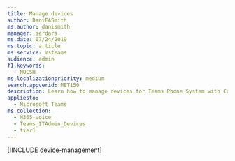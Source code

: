 ```yaml
---
title: Manage devices
author: DaniEASmith
ms.author: danismith
manager: serdars
ms.date: 07/24/2019
ms.topic: article
ms.service: msteams
audience: admin
f1.keywords: 
  - NOCSH
ms.localizationpriority: medium
search.appverid: MET150
description: Learn how to manage devices for Teams Phone System with Calling Plan.
appliesto: 
  - Microsoft Teams
ms.collection: 
  - M365-voice
  - Teams_ITAdmin_Devices
  - tier1
---
```


[!INCLUDE [device-management](../devices/device-management.md)]
